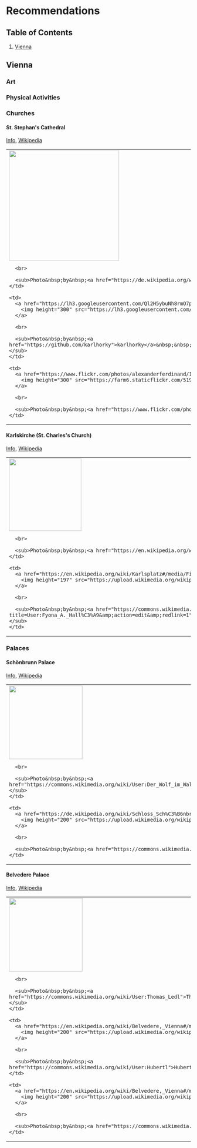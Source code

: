 # Recommendations

## Table of Contents

1. [Vienna](#vienna)

## Vienna

### Art

### Physical Activities

### Churches

#### St. Stephan's Cathedral

[Info](https://www.stephanskirche.at/index.jsp?menuekeyvalue=2&langid=2), [Wikipedia](https://en.wikipedia.org/wiki/St._Stephen%27s_Cathedral,_Vienna)

<table>
  <tr>
    <td>
      <a href="https://de.wikipedia.org/wiki/Stephansdom_(Wien)#/media/File:Stephansdom_Dach_und_Turm.jpg">
        <img height="300" src="https://upload.wikimedia.org/wikipedia/commons/thumb/5/5c/Stephansdom_Dach_und_Turm.jpg/220px-Stephansdom_Dach_und_Turm.jpg">
      </a>

      <br>

      <sub>Photo&nbsp;by&nbsp;<a href="https://de.wikipedia.org/wiki/User:NonScolae">NonScolae</a>&nbsp;&nbsp;&nbsp;&nbsp;&nbsp;&nbsp;&nbsp;&nbsp;&nbsp;&nbsp;&nbsp;&nbsp;&nbsp;&nbsp;&nbsp;&nbsp;&nbsp;&nbsp;&nbsp;&nbsp;&nbsp;&nbsp;&nbsp;&nbsp;&nbsp;&nbsp;&nbsp;&nbsp;&nbsp;&nbsp;&nbsp;&nbsp;&nbsp;&nbsp;</sub>
    </td>

    <td>
      <a href="https://lh3.googleusercontent.com/Ql2H5ybuNh8rmO7pwQ2pLuUJoXigqyLx5PBQFOVaw6Af=w1034-h776-no">
        <img height="300" src="https://lh3.googleusercontent.com/Ql2H5ybuNh8rmO7pwQ2pLuUJoXigqyLx5PBQFOVaw6Af=h300-no">
      </a>

      <br>

      <sub>Photo&nbsp;by&nbsp;<a href="https://github.com/karlhorky">karlhorky</a>&nbsp;&nbsp;&nbsp;&nbsp;&nbsp;&nbsp;&nbsp;&nbsp;&nbsp;&nbsp;&nbsp;&nbsp;&nbsp;&nbsp;&nbsp;&nbsp;&nbsp;&nbsp;&nbsp;&nbsp;&nbsp;&nbsp;&nbsp;&nbsp;&nbsp;&nbsp;&nbsp;&nbsp;&nbsp;&nbsp;&nbsp;&nbsp;&nbsp;&nbsp;&nbsp;&nbsp;&nbsp;&nbsp;&nbsp;&nbsp;&nbsp;&nbsp;&nbsp;&nbsp;&nbsp;&nbsp;&nbsp;&nbsp;&nbsp;&nbsp;&nbsp;&nbsp;&nbsp;&nbsp;&nbsp;&nbsp;&nbsp;&nbsp;&nbsp;&nbsp;&nbsp;&nbsp;&nbsp;&nbsp;&nbsp;&nbsp;&nbsp;&nbsp;&nbsp;&nbsp;&nbsp;&nbsp;&nbsp;&nbsp;&nbsp;&nbsp;&nbsp;&nbsp;&nbsp;&nbsp;&nbsp;&nbsp;&nbsp;&nbsp;&nbsp;&nbsp;&nbsp;&nbsp;&nbsp;&nbsp;&nbsp;</sub>
    </td>

    <td>
      <a href="https://www.flickr.com/photos/alexanderferdinand/14266452623/">
        <img height="300" src="https://farm6.staticflickr.com/5191/14266452623_eea549459a_z_d.jpg">
      </a>

      <br>

      <sub>Photo&nbsp;by&nbsp;<a href="https://www.flickr.com/photos/alexanderferdinand/">Alexander&nbsp;Russy</a>&nbsp;&nbsp;&nbsp;&nbsp;&nbsp;&nbsp;&nbsp;&nbsp;&nbsp;&nbsp;&nbsp;&nbsp;&nbsp;&nbsp;&nbsp;&nbsp;&nbsp;&nbsp;&nbsp;&nbsp;&nbsp;</sub>
    </td>
  </tr>
</table>


#### Karlskirche (St. Charles's Church)

[Info](http://www.wien.info/en/sightseeing/sights/from-g-to-k/st-charles-church), [Wikipedia](https://en.wikipedia.org/wiki/Karlskirche)

<table>
  <tr>
    <td>
      <a href="https://commons.wikimedia.org/wiki/File:Karls_Kirche,_Wien.JPG">
        <img height="197" src="https://upload.wikimedia.org/wikipedia/commons/thumb/6/6b/Karls_Kirche%2C_Wien.JPG/320px-Karls_Kirche%2C_Wien.JPG">
      </a>

      <br>

      <sub>Photo&nbsp;by&nbsp;<a href="https://en.wikipedia.org/wiki/User:Theitalianpen">Theitalianpen</a>&nbsp;&nbsp;&nbsp;&nbsp;&nbsp;&nbsp;&nbsp;&nbsp;&nbsp;&nbsp;&nbsp;&nbsp;&nbsp;&nbsp;&nbsp;&nbsp;&nbsp;&nbsp;&nbsp;&nbsp;&nbsp;&nbsp;&nbsp;&nbsp;&nbsp;&nbsp;&nbsp;&nbsp;&nbsp;&nbsp;&nbsp;&nbsp;&nbsp;&nbsp;&nbsp;&nbsp;&nbsp;&nbsp;&nbsp;&nbsp;&nbsp;&nbsp;&nbsp;</sub>
    </td>

    <td>
      <a href="https://en.wikipedia.org/wiki/Karlsplatz#/media/File:Wien,_Karlskirche_und_TU.jpg">
        <img height="197" src="https://upload.wikimedia.org/wikipedia/commons/thumb/e/ef/Wien%2C_Karlskirche_und_TU.jpg/300px-Wien%2C_Karlskirche_und_TU.jpg">
      </a>

      <br>

      <sub>Photo&nbsp;by&nbsp;<a href="https://commons.wikimedia.org/w/index.php?title=User:Fyona_A._Hall%C3%A9&amp;action=edit&amp;redlink=1">Fyona&nbsp;A.&nbsp;Hallé</a>&nbsp;&nbsp;&nbsp;&nbsp;&nbsp;&nbsp;&nbsp;&nbsp;&nbsp;&nbsp;&nbsp;&nbsp;&nbsp;&nbsp;&nbsp;&nbsp;&nbsp;&nbsp;&nbsp;&nbsp;&nbsp;&nbsp;&nbsp;&nbsp;&nbsp;&nbsp;&nbsp;&nbsp;&nbsp;&nbsp;&nbsp;&nbsp;&nbsp;&nbsp;&nbsp;&nbsp;&nbsp;&nbsp;&nbsp;&nbsp;&nbsp;&nbsp;&nbsp;&nbsp;&nbsp;&nbsp;&nbsp;&nbsp;&nbsp;&nbsp;&nbsp;&nbsp;&nbsp;</sub>
    </td>
  </tr>
</table>

### Palaces

#### Schönbrunn Palace

[Info](http://www.schoenbrunn.at/en.html), [Wikipedia](https://en.wikipedia.org/wiki/Sch%C3%B6nbrunn_Palace)

<table>
  <tr>
    <td>
      <a href="https://de.wikipedia.org/wiki/Datei:Schloss_Sch%C3%B6nbrunn_Wien_2014_(Zuschnitt_2).jpg">
        <img height="200" src="https://upload.wikimedia.org/wikipedia/commons/thumb/4/41/Schloss_Sch%C3%B6nbrunn_Wien_2014_%28Zuschnitt_2%29.jpg/640px-Schloss_Sch%C3%B6nbrunn_Wien_2014_%28Zuschnitt_2%29.jpg">
      </a>

      <br>

      <sub>Photo&nbsp;by&nbsp;<a href="https://commons.wikimedia.org/wiki/User:Der_Wolf_im_Wald">Thomas&nbsp;Wolf</a>&nbsp;&nbsp;&nbsp;&nbsp;&nbsp;&nbsp;&nbsp;&nbsp;&nbsp;&nbsp;&nbsp;&nbsp;&nbsp;&nbsp;&nbsp;&nbsp;&nbsp;&nbsp;&nbsp;&nbsp;&nbsp;&nbsp;&nbsp;&nbsp;&nbsp;&nbsp;&nbsp;&nbsp;&nbsp;&nbsp;&nbsp;&nbsp;&nbsp;&nbsp;&nbsp;&nbsp;&nbsp;&nbsp;&nbsp;&nbsp;&nbsp;&nbsp;&nbsp;&nbsp;&nbsp;&nbsp;&nbsp;&nbsp;&nbsp;&nbsp;&nbsp;&nbsp;&nbsp;&nbsp;&nbsp;&nbsp;&nbsp;&nbsp;&nbsp;&nbsp;&nbsp;</sub>
    </td>

    <td>
      <a href="https://de.wikipedia.org/wiki/Schloss_Sch%C3%B6nbrunn#/media/File:Neptunbrunnen_Schoenbrunn.JPG">
        <img height="200" src="https://upload.wikimedia.org/wikipedia/commons/thumb/8/87/Neptunbrunnen_Schoenbrunn.JPG/640px-Neptunbrunnen_Schoenbrunn.JPG">
      </a>

      <br>

      <sub>Photo&nbsp;by&nbsp;<a href="https://commons.wikimedia.org/wiki/User:Max_Novara">Max&nbsp;Novara</a>&nbsp;&nbsp;&nbsp;&nbsp;&nbsp;&nbsp;&nbsp;&nbsp;&nbsp;&nbsp;&nbsp;&nbsp;&nbsp;&nbsp;&nbsp;&nbsp;&nbsp;&nbsp;&nbsp;&nbsp;&nbsp;&nbsp;&nbsp;&nbsp;&nbsp;&nbsp;&nbsp;&nbsp;&nbsp;&nbsp;&nbsp;&nbsp;&nbsp;&nbsp;&nbsp;&nbsp;&nbsp;&nbsp;&nbsp;&nbsp;&nbsp;&nbsp;&nbsp;&nbsp;&nbsp;&nbsp;</sub>
    </td>
  </tr>
</table>


#### Belvedere Palace

[Info](https://www.belvedere.at/en), [Wikipedia](https://en.wikipedia.org/wiki/Belvedere,_Vienna)

<table>
  <tr>
    <td>
      <a href="https://de.wikipedia.org/wiki/Schloss_Belvedere#/media/File:Oberes_Belvedere_Nordseite_1.jpg">
        <img height="200" src="https://upload.wikimedia.org/wikipedia/commons/thumb/b/b3/Oberes_Belvedere_Nordseite_1.jpg/640px-Oberes_Belvedere_Nordseite_1.jpg">
      </a>

      <br>

      <sub>Photo&nbsp;by&nbsp;<a href="https://commons.wikimedia.org/wiki/User:Thomas_Ledl">Thomas&nbsp;Ledl</a>&nbsp;&nbsp;&nbsp;&nbsp;&nbsp;&nbsp;&nbsp;&nbsp;&nbsp;&nbsp;&nbsp;&nbsp;&nbsp;&nbsp;&nbsp;&nbsp;&nbsp;&nbsp;&nbsp;&nbsp;&nbsp;&nbsp;&nbsp;&nbsp;&nbsp;&nbsp;&nbsp;&nbsp;&nbsp;&nbsp;&nbsp;&nbsp;&nbsp;&nbsp;&nbsp;&nbsp;&nbsp;&nbsp;&nbsp;&nbsp;&nbsp;&nbsp;&nbsp;&nbsp;&nbsp;&nbsp;&nbsp;&nbsp;&nbsp;&nbsp;&nbsp;&nbsp;&nbsp;&nbsp;&nbsp;</sub>
    </td>

    <td>
      <a href="https://en.wikipedia.org/wiki/Belvedere,_Vienna#/media/File:AT-68612_Unteres_Belvedere_Wien_02.JPG">
        <img height="200" src="https://upload.wikimedia.org/wikipedia/commons/thumb/2/20/AT-68612_Unteres_Belvedere_Wien_02.JPG/640px-AT-68612_Unteres_Belvedere_Wien_02.JPG">
      </a>

      <br>

      <sub>Photo&nbsp;by&nbsp;<a href="https://commons.wikimedia.org/wiki/User:Hubertl">Hubertl</a>&nbsp;&nbsp;&nbsp;&nbsp;&nbsp;&nbsp;&nbsp;&nbsp;&nbsp;&nbsp;&nbsp;&nbsp;&nbsp;&nbsp;&nbsp;&nbsp;&nbsp;&nbsp;&nbsp;&nbsp;&nbsp;&nbsp;&nbsp;&nbsp;&nbsp;&nbsp;&nbsp;&nbsp;&nbsp;&nbsp;&nbsp;&nbsp;&nbsp;&nbsp;&nbsp;&nbsp;&nbsp;&nbsp;&nbsp;&nbsp;&nbsp;&nbsp;&nbsp;&nbsp;&nbsp;&nbsp;&nbsp;&nbsp;&nbsp;&nbsp;&nbsp;&nbsp;&nbsp;</sub>
    </td>

    <td>
      <a href="https://en.wikipedia.org/wiki/Belvedere,_Vienna#/media/File:Carlo_Innocenzo_Carlone_-_Prince_Eugene_as_a_new_Apollo_and_leader_of_the_Muses_-_Schloss_Belvedere,_Ceiling_of_the_Marble_Hall.JPG">
        <img height="200" src="https://upload.wikimedia.org/wikipedia/commons/thumb/3/35/Carlo_Innocenzo_Carlone_-_Prince_Eugene_as_a_new_Apollo_and_leader_of_the_Muses_-_Schloss_Belvedere%2C_Ceiling_of_the_Marble_Hall.JPG/640px-Carlo_Innocenzo_Carlone_-_Prince_Eugene_as_a_new_Apollo_and_leader_of_the_Muses_-_Schloss_Belvedere%2C_Ceiling_of_the_Marble_Hall.JPG">
      </a>

      <br>

      <sub>Photo&nbsp;by&nbsp;<a href="https://commons.wikimedia.org/wiki/User:Afernand74">Alberto&nbsp;Fernandez&nbsp;Fernandez</a>&nbsp;&nbsp;&nbsp;&nbsp;&nbsp;&nbsp;&nbsp;&nbsp;&nbsp;&nbsp;&nbsp;&nbsp;&nbsp;&nbsp;&nbsp;&nbsp;&nbsp;&nbsp;&nbsp;&nbsp;&nbsp;&nbsp;&nbsp;&nbsp;&nbsp;&nbsp;&nbsp;&nbsp;</sub>
    </td>
  </tr>
</table>




